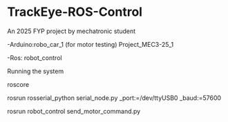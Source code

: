 # TrackEye-ROS-Control
An 2025 FYP project by mechatronic student


-Arduino:robo_car_1 (for motor testing)
	Project_MEC3-25_1

-Ros: robot_control

Running the system

roscore

rosrun rosserial_python serial_node.py _port:=/dev/ttyUSB0 _baud:=57600

rosrun robot_control send_motor_command.py
